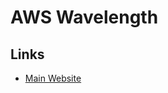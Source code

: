 # AWS Wavelength

<!--
https://app.pluralsight.com/library/courses/containers-aws-wavelength/table-of-contents
-->

## Links

- [Main Website](https://aws.amazon.com/wavelength/)
